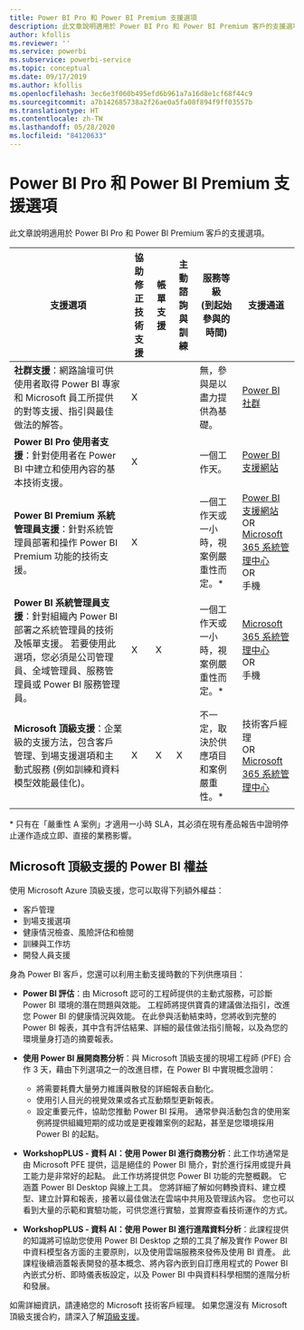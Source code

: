 ```yaml
---
title: Power BI Pro 和 Power BI Premium 支援選項
description: 此文章說明適用於 Power BI Pro 和 Power BI Premium 客戶的支援選項。
author: kfollis
ms.reviewer: ''
ms.service: powerbi
ms.subservice: powerbi-service
ms.topic: conceptual
ms.date: 09/17/2019
ms.author: kfollis
ms.openlocfilehash: 3ec6e3f060b495efd6b961a7a16d8e1cf68f44c9
ms.sourcegitcommit: a7b142685738a2f26ae0a5fa08f894f9ff03557b
ms.translationtype: HT
ms.contentlocale: zh-TW
ms.lasthandoff: 05/28/2020
ms.locfileid: "84120633"
---
```

# <a name="power-bi-pro-and-power-bi-premium-support-options"></a>Power BI Pro 和 Power BI Premium 支援選項

此文章說明適用於 Power BI Pro 和 Power BI Premium 客戶的支援選項。

| **支援選項** | **協助修正技術支援** | **帳單支援** | **主動諮詢與訓練** | **服務等級<br> (到起始參與的時間)** | **支援通道** |
| --- | --- | --- | --- | --- | --- |
| **社群支援**：網路論壇可供使用者取得 Power BI 專家和 Microsoft 員工所提供的對等支援、指引與最佳做法的解答。 | X |   |   | 無，參與是以盡力提供為基礎。 | [Power BI 社群](https://community.powerbi.com) |
| **Power BI Pro 使用者支援**：針對使用者在 Power BI 中建立和使用內容的基本技術支援。 | X |   |   | 一個工作天。 | [Power BI 支援網站](https://support.powerbi.com)  |
| **Power BI Premium 系統管理員支援**：針對系統管理員部署和操作 Power BI Premium 功能的技術支援。 | X |   |   | 一個工作天或一小時，視案例嚴重性而定。\* | [Power BI 支援網站](https://support.powerbi.com)<br>OR<br>[Microsoft 365 系統管理中心](https://portal.office.com/adminportal)<br>OR<br> 手機 |
| **Power BI 系統管理員支援**：針對組織內 Power BI 部署之系統管理員的技術及帳單支援。  若要使用此選項，您必須是公司管理員、全域管理員、服務管理員或 Power BI 服務管理員。 | X | X |   | 一個工作天或一小時，視案例嚴重性而定。\* | [Microsoft 365 系統管理中心](https://portal.office.com/adminportal)<br>OR<br> 手機 |
| **Microsoft 頂級支援**：企業級的支援方法，包含客戶管理、到場支援選項和主動式服務 (例如訓練和資料模型效能最佳化)。 | X | X | X | 不一定，取決於供應項目和案例嚴重性。\* | 技術客戶經理 <br>OR<br> [Microsoft 365 系統管理中心](https://portal.office.com/adminportal) |
| | | | | | |

\* 只有在「嚴重性 A 案例」才適用一小時 SLA，其必須在現有產品報告中證明停止運作造成立即、直接的業務影響。

## <a name="power-bi-benefits-for-microsoft-premier-support"></a>Microsoft 頂級支援的 Power BI 權益

使用 Microsoft Azure 頂級支援，您可以取得下列額外權益：

- 客戶管理
- 到場支援選項
- 健康情況檢查、風險評估和檢閱
- 訓練與工作坊
- 開發人員支援

身為 Power BI 客戶，您還可以利用主動支援時數的下列供應項目：

 - **Power BI 評估**：由 Microsoft 認可的工程師提供的主動式服務，可診斷 Power BI 環境的潛在問題與效能。 工程師將提供寶貴的建議做法指引，改進您 Power BI 的健康情況與效能。 在此參與活動結束時，您將收到完整的 Power BI 報表，其中含有評估結果、詳細的最佳做法指引簡報，以及為您的環境量身打造的摘要報表。

 - **使用 Power BI 展開商務分析**：與 Microsoft 頂級支援的現場工程師 (PFE) 合作 3 天，藉由下列選項之一的改進目標，在 Power BI 中實現概念證明：
    - 將需要耗費大量勞力維護與散發的詳細報表自動化。
    - 使用引人目光的視覺效果或各式互動類型更新報表。 
    - 設定重要元件，協助您推動 Power BI 採用。 通常參與活動包含的使用案例將提供組織短期的成功或是更複雜案例的起點，甚至是您環境採用 Power BI 的起點。

  - **WorkshopPLUS - 資料 AI：使用 Power BI 進行商務分析**：此工作坊通常是由 Microsoft PFE 提供，這是絕佳的 Power BI 簡介，對於進行採用或提升員工能力是非常好的起點。
此工作坊將提供您 Power BI 功能的完整概觀。 它涵蓋 Power BI Desktop 與線上工具。 您將詳細了解如何轉換資料、建立模型、建立計算和報表，接著以最佳做法在雲端中共用及管理該內容。 您也可以看到大量的示範和實驗功能，可供您進行實驗，並實際查看技術運作的方式。

  - **WorkshopPLUS - 資料 AI：使用 Power BI 進行進階資料分析**：此課程提供的知識將可協助您使用 Power BI Desktop 之類的工具了解及實作 Power BI 中資料模型各方面的主要原則，以及使用雲端服務來發佈及使用 BI 資產。 此課程後續涵蓋報表開發的基本概念、將內容內嵌到自訂應用程式的 Power BI 內嵌式分析、即時儀表板設定，以及 Power BI 中與資料科學相關的進階分析和發展。

如需詳細資訊，請連絡您的 Microsoft 技術客戶經理。 如果您還沒有 Microsoft 頂級支援合約，請深入了解[頂級支援](https://support.microsoft.com/premier)。
